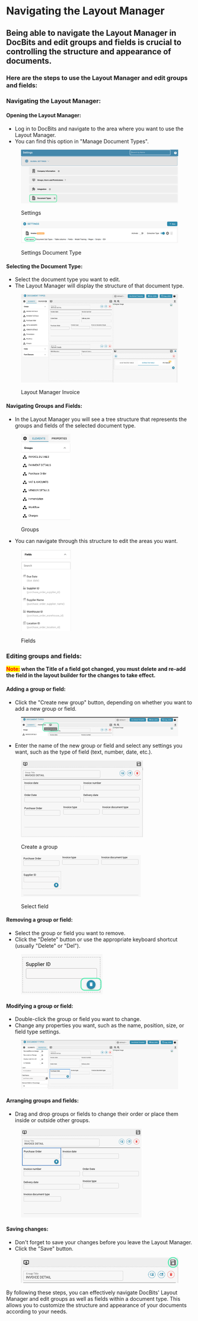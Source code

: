 # Navigating the Layout Manager

## Being able to navigate the Layout Manager in DocBits and edit groups and fields is crucial to controlling the structure and appearance of documents.

### Here are the steps to use the Layout Manager and edit groups and fields:

### Navigating the Layout Manager:

#### Opening the Layout Manager:

* Log in to DocBits and navigate to the area where you want to use the Layout Manager.
* You can find this option in "Manage Document Types".

<figure><img src="../../../../../.gitbook/assets/Bildschirmfoto 2024-05-23 um 13.35.39 (1).png" alt=""><figcaption><p>Settings</p></figcaption></figure>

<figure><img src="../../../../../.gitbook/assets/Bildschirmfoto 2024-05-24 um 10.12.05.png" alt=""><figcaption><p>Settings Document Type</p></figcaption></figure>

#### Selecting the Document Type:

* Select the document type you want to edit.
* The Layout Manager will display the structure of that document type.

<figure><img src="../../../../../.gitbook/assets/Bildschirmfoto 2024-05-24 um 10.16.38.png" alt=""><figcaption><p>Layout Manager Invoice</p></figcaption></figure>

#### Navigating Groups and Fields:

* In the Layout Manager you will see a tree structure that represents the groups and fields of the selected document type.

<figure><img src="../../../../../.gitbook/assets/image (141).png" alt="" width="133"><figcaption><p>Groups</p></figcaption></figure>

* You can navigate through this structure to edit the areas you want.

<figure><img src="../../../../../.gitbook/assets/image (142).png" alt="" width="135"><figcaption><p>Fields</p></figcaption></figure>

### Editing groups and fields:

<mark style="color:red;">**Note:**</mark>**&#x20;when the Title of a field got changed, you must delete and re-add the field in the layout builder for the changes to take effect.**

#### Adding a group or field:

* Click the "Create new group" button, depending on whether you want to add a new group or field.

<figure><img src="../../../../../.gitbook/assets/Bildschirmfoto 2024-05-24 um 10.23.27.png" alt=""><figcaption></figcaption></figure>

* Enter the name of the new group or field and select any settings you want, such as the type of field (text, number, date, etc.).

<figure><img src="../../../../../.gitbook/assets/image (143).png" alt="" width="329"><figcaption><p>Create a group</p></figcaption></figure>

<figure><img src="../../../../../.gitbook/assets/image (144).png" alt="" width="323"><figcaption><p>Select field</p></figcaption></figure>

#### Removing a group or field:

* Select the group or field you want to remove.
* Click the "Delete" button or use the appropriate keyboard shortcut (usually "Delete" or "Del").

<figure><img src="../../../../../.gitbook/assets/Bildschirmfoto 2024-05-24 um 10.35.24.png" alt=""><figcaption></figcaption></figure>

#### Modifying a group or field:

* Double-click the group or field you want to change.
* Change any properties you want, such as the name, position, size, or field type settings.

<figure><img src="../../../../../.gitbook/assets/image (145).png" alt=""><figcaption></figcaption></figure>

#### Arranging groups and fields:

* Drag and drop groups or fields to change their order or place them inside or outside other groups.

<figure><img src="../../../../../.gitbook/assets/Bildschirmfoto 2024-05-24 um 10.45.28.png" alt="" width="325"><figcaption></figcaption></figure>

#### Saving changes:

* Don't forget to save your changes before you leave the Layout Manager.
* Click the "Save" button.

<figure><img src="../../../../../.gitbook/assets/Bildschirmfoto 2024-05-24 um 10.51.06.png" alt=""><figcaption></figcaption></figure>

By following these steps, you can effectively navigate DocBits' Layout Manager and edit groups as well as fields within a document type. This allows you to customize the structure and appearance of your documents according to your needs.
